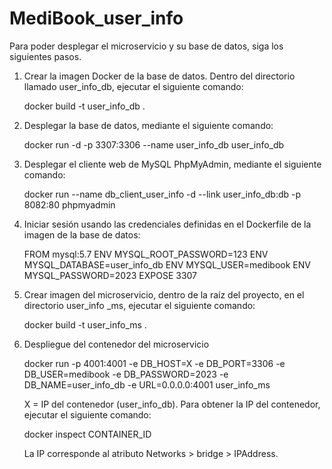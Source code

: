 # MediBook_user_info
Para poder desplegar el microservicio y su base de datos, siga los siguientes pasos.

1. Crear la imagen Docker de la base de datos. Dentro del directorio llamado user_info_db, ejecutar el siguiente comando:

	docker build -t user_info_db .

2.  Desplegar la base de datos, mediante el siguiente comando:

	docker run -d -p 3307:3306 --name user_info_db user_info_db

3. Desplegar el cliente web de MySQL PhpMyAdmin, mediante el siguiente 
comando:

	docker run --name db_client_user_info -d --link user_info_db:db -p 8082:80 phpmyadmin

4.  Iniciar sesión usando las credenciales definidas en el Dockerfile de la imagen de la base de datos:
 
	FROM mysql:5.7
	ENV MYSQL_ROOT_PASSWORD=123
	ENV MYSQL_DATABASE=user_info_db
	ENV MYSQL_USER=medibook
	ENV MYSQL_PASSWORD=2023
	EXPOSE 3307

5. Crear imagen del microservicio, dentro de la raíz del proyecto, en el directorio user_info _ms, ejecutar el siguiente comando:

	docker build -t user_info_ms .   

6. Despliegue del contenedor del microservicio

	docker run -p 4001:4001 -e DB_HOST=X -e DB_PORT=3306 -e DB_USER=medibook -e DB_PASSWORD=2023 -e DB_NAME=user_info_db -e URL=0.0.0.0:4001 user_info_ms
		
	X = IP del contenedor (user_info_db). Para obtener la IP del contenedor, ejecutar el siguiente comando:
	
	docker inspect CONTAINER_ID
	
	La IP corresponde al atributo Networks > bridge > IPAddress.
